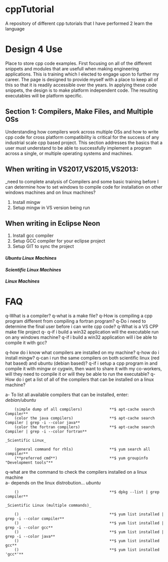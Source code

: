 # cppTutorial
A repository of different cpp tutorials that I have performed 2 learn the language
# Design 4 Use  
Place to store cpp code examples.  First focusing on all of the different snippets and modules that are usefull
when making engineering applications.  This is training which I elected to engage upon to further my career.
The page is designed to provide myself with a place to keep all of this so that it is readily accessible over the years.
In applying these code snippets, the design is to make platform independent code.  The resulting executables will be 
platform specific.


## Section 1: Compilers, Make Files, and Multiple OSs
Understanding how compilers work across multiple OSs and how to write cpp code for cross platform compatibility is critical for the success of any industrial scale cpp based project.  This section addresses the basics that a user must understand to be able to successfully implement a program across a single, or multiple operating systems and machines.  

## When writing in VS2017,VS2015,VS2013:
_need to complete analysis of Compilers and some basic training before I can determine how to set windows to compile code for installation on other windows machines and on linux machines?

1) Install mingw
2) Setup mingw in VS version being run

## When writing in Eclipse Neon 
1) Install gcc compiler
2) Setup GCC compiler for your eclipse project
3) Setup GIT to sync the project

#### _Ubuntu Linux Machines_

#### _Scientific Linux Machines_

#### _Linux Machines_

# FAQ

q-What is a compiler?
q-what is a make file?
q-How is compiling a cpp program different from compiling a fortran program?
q-Do i need to determine the final user before i can write cpp code?
q-What is a VS CPP make file project
q-
q-if i build a win32 application will the executable run on any windows machine?
q-if i build a win32 application will i be able to compile it with gcc?

q-how do i know what compilers are installed on my machine?
q-how do i install mingw?
q-can i run the same compilers on both scientific linux (red hat based) and ubuntu (debian based)?
q-if i setup a cpp program in and compile it with mingw or cygwin, then want to share it with my co-workers, will they need to compile it or will they be able to run the executable?
q- How do i get a list of all of the compilers that can be installed on a linux machine?    

a- To list all available compilers that can be installed, enter:    
    _debian/ubuntu_
    
        (simple dump of all compilers)            **$ apt-cache search Compiler**    
        (color the java compilers)                **$ apt-cache search Compiler | grep -i --color java**    
        (color the fortran compilers)             **$ apt-cache search Compiler | grep -i --color fortran**    

    _Scientific Linux_ 
    
        (general command for rhls)                **$ yum search all compiler**    
        (**preferred cmd**)                       **$ yum groupinfo "Development tools"**    
                
                
q-what are the command to check the compilers installed on a linux machine    
a- depends on the linux distrobution...
    _ubuntu_     
    
        ()                                        **$ dpkg --list | grep compiler**        
    
    _Scientific Linux (multiple commands)_ 
    
        ()                                        **$ yum list installed | grep -i --color compiler**    
        ()                                        **$ yum list installed | grep -i --color gcc**    
        ()                                        **$ yum list installed | grep -i --color java**    
        ()                                        **$ yum list installed gcc**
        ()                                        **$ yum list installed 'gcc*'**    
